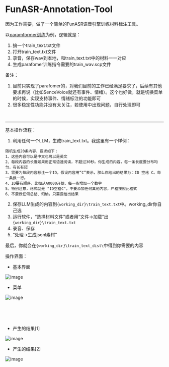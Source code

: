 # FunASR-Annotation-Tool

因为工作需要，做了一个简单的FunASR语音引擎训练材料标注工具。

以[paramformer训练](https://github.com/modelscope/FunASR/blob/main/examples/industrial_data_pretraining/paraformer/README_zh.md)为例，逻辑就是：

1. 搞一个train_text.txt文件
2. 打开train_text.txt文件
3. 录音，保存wav到本地，和train_text.txt中的材料一一对应
4. 生成parafomer训练指令需要的train_wav.scp文件


备注：

1. 目前只实现了parafomer的，对我们目前的工作已经满足要求了，后续有其他要求再说（比如SenceVoice就还有事件、情绪）。这个也好做，就是切换菜单的时候，实现支持事件、情绪标注的功能即可
2. 很多稳定性功能并没有太关注，若使用中出现问题，自行处理即可
<br/>

----

基本操作流程：

1. 利用任何一个LLM，生成train_text.txt。我这里有一个样例：
```
随机生成20条内容，要求如下： 
1、这些内容可以是中文也可以是英文 
2、每段内容的长度如果用正常语速阅读，不超过30秒。你生成的内容，每一条长度要分布均匀，有长有短 
3、需要为每段内容标注一个ID，假设内容用“C”表示，那么你给出的结果为：ID 空格 C。每一条换一行。 
4、ID要有顺序，比如从A0000开始，每一条增加一个数字 
5、特别注意，格式就是 "ID空格C"，不要添加任何其他内容，严格按照此格式
6、不要做任何总结、归纳，只需要给出结果
```
2. 保存LLM生成的内容到`{working_dir}\train_text.txt`中。working_dir你自己选
3. 运行软件，“选择材料文件”或者用“文件->加载”出`{working_dir}\train_text.txt`
4. 录音、保存
5. “处理->生成jsonl素材”

最后，你就会在`{working_dir}\train_text_dist\`中得到你需要的内容


操作界面：

- 基本界面

![image](https://github.com/user-attachments/assets/07207ef7-e4a9-4963-9e3c-9308737bbe38)

- 菜单
  
![image](https://github.com/user-attachments/assets/a0e118c8-7b8f-4acf-9b9a-28a148510ed7)


<br/><br/><br/>

- 产生的结果[1]

![image](https://github.com/user-attachments/assets/56db0adf-9c79-4961-ab71-7055598ada64)

- 产生的结果[2]

![image](https://github.com/user-attachments/assets/ad3eae6f-0d0a-46b9-8b35-f266873fed84)
